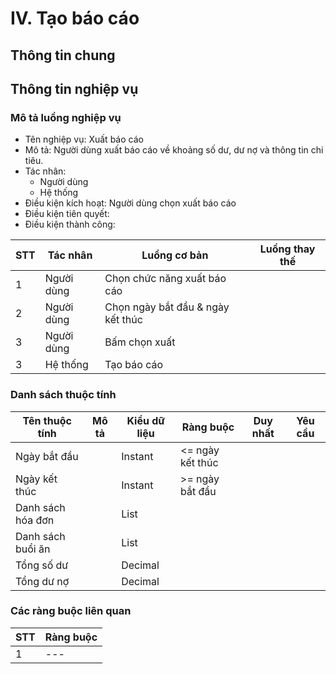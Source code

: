 # IV. Tạo báo cáo

## Thông tin chung

## Thông tin nghiệp vụ

### Mô tả luồng nghiệp vụ

- Tên nghiệp vụ: Xuất báo cáo
- Mô tả: Người dùng xuất báo cáo về khoảng số dư, dư nợ và thông tin chi tiêu.
- Tác nhân:
    - Người dùng
    - Hệ thống
- Điều kiện kích hoạt: Người dùng chọn xuất báo cáo
- Điều kiện tiên quyết:
- Điều kiện thành công:

| STT | Tác nhân   | Luồng cơ bản                      | Luồng thay thế |
|-----|------------|-----------------------------------|----------------|
| 1   | Người dùng | Chọn chức năng xuất báo cáo       |                |
| 2   | Người dùng | Chọn ngày bắt đầu & ngày kết thúc |                |
| 3   | Người dùng | Bấm chọn xuất                     |                |
| 3   | Hệ thống   | Tạo báo cáo                       |                |

### Danh sách thuộc tính

| Tên thuộc tính    | Mô tả | Kiểu dữ liệu | Ràng buộc        | Duy nhất | Yêu cầu |
|-------------------|-------|--------------|------------------|----------|---------|
| Ngày bắt đầu      |       | Instant      | <= ngày kết thúc |          |         |
| Ngày kết thúc     |       | Instant      | >= ngày bắt đầu  |          |         |
| Danh sách hóa đơn |       | List         |                  |          |         |
| Danh sách buổi ăn |       | List         |                  |          |         |
| Tổng số dư        |       | Decimal      |                  |          |         |
| Tổng dư nợ        |       | Decimal      |                  |          |         |

### Các ràng buộc liên quan

| STT | Ràng buộc |
|-----|-----------|
| 1   | ---       |
